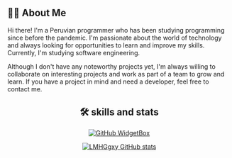 
## 🐱‍👤 About Me
Hi there! I'm a Peruvian programmer who has been studying programming since before the pandemic. I'm passionate about the world of technology and always looking for opportunities to learn and improve my skills. Currently, I'm studying software engineering.

Although I don't have any noteworthy projects yet, I'm always willing to collaborate on interesting projects and work as part of a team to grow and learn. If you have a project in mind and need a developer, feel free to contact me.

<div align="center">

## 🛠 skills and stats
  
[![GitHub WidgetBox](https://github-widgetbox.vercel.app/api/skills?languages=js,css,python,html)](https://github.com/Jurredr/github-widgetbox)

[![LMHGgxy GitHub stats](https://github-readme-stats.vercel.app/api?username=LMHGgxy)](https://github.com/anuraghazra/github-readme-stats)

</div>
